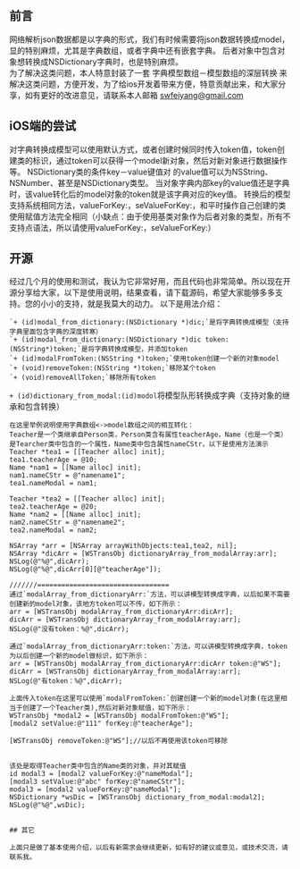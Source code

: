 
## 前言

网络解析json数据都是以字典的形式，我们有时候需要将json数据转换成model，显的特别麻烦，尤其是字典数组，或者字典中还有嵌套字典。  后者对象中包含对象想转换成NSDictionary字典时，也是特别麻烦。  
为了解决这类问题，本人特意封装了一套 字典模型数组－模型数组的深层转换 来解决这类问题，方便开发，为了给ios开发着带来方便，特意贡献出来，和大家分享，如有更好的改进意见，请联系本人邮箱 swfeiyang@gmail.com

## iOS端的尝试

对字典转换成模型可以使用默认方式，或者创建时候同时传入token值，token创建类的标识，通过token可以获得一个model新对象，然后对新对象进行数据操作等。  NSDictionary类的条件key－value键值对 的value值可以为NSString、NSNumber、甚至是NSDictionary类型。 当对象字典内部key的value值还是字典时，该value转化后的model对象的token就是该字典对应的key值。
转换后的模型支持系统相同方法，valueForKey:，seValueForKey:，和平时操作自己创建的类使用赋值方法完全相同（小缺点：由于使用基类对象作为后者对象的类型，所有不支持点语法，所以请使用valueForKey:，seValueForKey:）

## 开源

经过几个月的使用和测试，我认为它非常好用，而且代码也非常简单。所以现在开源分享给大家，以下是使用说明，结果查看，请下载源码，希望大家能够多多支持。您的小小的支持，就是我莫大的动力。
以下是用法介绍：

```
`+ (id)modal_from_dictionary:(NSDictionary *)dic;`是将字典转换成模型（支持字典里面包含字典的深度转寒）
`+ (id)modal_from_dictionary:(NSDictionary *)dic token:(NSString*)token;`是将字典转换成模型，并添加token
`+ (id)modalFromToken:(NSString *)token;`使用token创建一个新的对象model
`+ (void)removeToken:(NSString *)token;`移除某个token
`+ (void)removeAllToken;`移除所有token

```
`+ (id)dictionary_from_modal:(id)modol`将模型队形转换成字典（支持对象的继承和包含转换）


```
在这里举例说明使用字典数组<->model数组之间的相互转化：
Teacher是一个类继承自Person类，Person类含有属性teacherAge，Name（也是一个类）是Tearcher类中包含的一个属性，Name类中包含属性nameCStr，以下是使用方法演示
Teacher *tea1 = [[Teacher alloc] init];
tea1.teacherAge = @10;
Name *nam1 = [[Name alloc] init];
nam1.nameCStr = @"namename1";
tea1.nameModal = nam1;

Teacher *tea2 = [[Teacher alloc] init];
tea2.teacherAge = @20;
Name *nam2 = [[Name alloc] init];
nam2.nameCStr = @"namename2";
tea2.nameModal = nam2;

NSArray *arr = [NSArray arrayWithObjects:tea1,tea2, nil];
NSArray *dicArr = [WSTransObj dictionaryArray_from_modalArray:arr];
NSLog(@"%@",dicArr);
NSLog(@"%@",dicArr[0][@"teacherAge"]);

///////=================================
通过`modalArray_from_dictionaryArr:`方法，可以讲模型转换成字典，以后如果不需要创建新的model对象，该地方token可以不传，如下所示：
arr = [WSTransObj modalArray_from_dictionaryArr:dicArr];
dicArr = [WSTransObj dictionaryArray_from_modalArray:arr];
NSLog(@"没有token：%@",dicArr);

通过`modalArray_from_dictionaryArr:token:`方法，可以讲模型转换成字典，token为以后创建一个新的model做标识，如下所示：
arr = [WSTransObj modalArray_from_dictionaryArr:dicArr token:@"WS"];
dicArr = [WSTransObj dictionaryArray_from_modalArray:arr];
NSLog(@"有token：%@",dicArr);

上面传入token在这里可以使用`modalFromToken:`创建创建一个新的model对象(在这里相当于创建了一个Teacher类),然后对新对象赋值，如下所示：
WSTransObj *modal2 = [WSTransObj modalFromToken:@"WS"];
[modal2 setValue:@"111" forKey:@"teacherAge"];

[WSTransObj removeToken:@"WS"];//以后不再使用该token可移除


该处是取得Teacher类中包含的Name类的对象，并对其赋值
id modal3 = [modal2 valueForKey:@"nameModal"];
[modal3 setValue:@"abc" forKey:@"nameCStr"];
modal3 = [modal2 valueForKey:@"nameModal"];
NSDictionary *wsDic = [WSTransObj dictionary_from_modal:modal2];
NSLog(@"%@",wsDic);


## 其它

上面只是做了基本使用介绍，以后有新需求会继续更新，如有好的建议或意见，或技术交流，请联系我。
